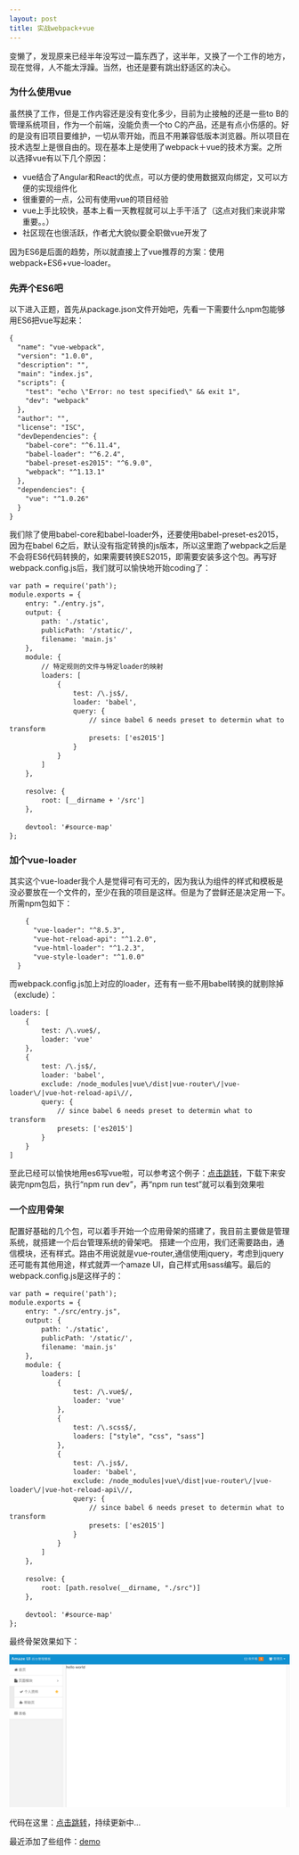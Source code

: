 ```yaml
---
layout: post
title: 实战webpack+vue
---
```


变懒了，发现原来已经半年没写过一篇东西了，这半年，又换了一个工作的地方，现在觉得，人不能太浮躁。当然，也还是要有跳出舒适区的决心。

### 为什么使用vue
虽然换了工作，但是工作内容还是没有变化多少，目前为止接触的还是一些to B的管理系统项目，作为一个前端，没能负责一个to C的产品，还是有点小伤感的。好的是没有旧项目要维护，一切从零开始，而且不用兼容低版本浏览器。所以项目在技术选型上是很自由的。现在基本上是使用了webpack＋vue的技术方案。之所以选择vue有以下几个原因：

* vue结合了Angular和React的优点，可以方便的使用数据双向绑定，又可以方便的实现组件化
* 很重要的一点，公司有使用vue的项目经验
* vue上手比较快，基本上看一天教程就可以上手干活了（这点对我们来说非常重要。。）
* 社区现在也很活跃，作者尤大貌似要全职做vue开发了

因为ES6是后面的趋势，所以就直接上了vue推荐的方案：使用webpack+ES6+vue-loader。

### 先弄个ES6吧
以下进入正题，首先从package.json文件开始吧，先看一下需要什么npm包能够用ES6把vue写起来：

```
{
  "name": "vue-webpack",
  "version": "1.0.0",
  "description": "",
  "main": "index.js",
  "scripts": {
    "test": "echo \"Error: no test specified\" && exit 1",
    "dev": "webpack"
  },
  "author": "",
  "license": "ISC",
  "devDependencies": {
    "babel-core": "^6.11.4",
    "babel-loader": "^6.2.4",
    "babel-preset-es2015": "^6.9.0",
    "webpack": "^1.13.1"
  },
  "dependencies": {
    "vue": "^1.0.26"
  }
}
```

我们除了使用babel-core和babel-loader外，还要使用babel-preset-es2015，因为在babel 6之后，默认没有指定转换的js版本，所以这里跑了webpack之后是不会将ES6代码转换的，如果需要转换ES2015，即需要安装多这个包。再写好webpack.config.js后，我们就可以愉快地开始coding了：

```
var path = require('path');
module.exports = {
    entry: "./entry.js",
    output: {
        path: './static',
        publicPath: '/static/',
        filename: 'main.js'
    },
    module: {
        // 特定规则的文件与特定loader的映射
        loaders: [
            {
                test: /\.js$/,
                loader: 'babel',
                query: {
                    // since babel 6 needs preset to determin what to transform
                    presets: ['es2015']
                }
            }
        ]
    },

    resolve: {
        root: [__dirname + '/src']
    },

    devtool: '#source-map'
};
```

### 加个vue-loader
其实这个vue-loader我个人是觉得可有可无的，因为我认为组件的样式和模板是没必要放在一个文件的，至少在我的项目是这样。但是为了尝鲜还是决定用一下。
所需npm包如下：

```
    {
      "vue-loader": "^8.5.3",
      "vue-hot-reload-api": "^1.2.0",
      "vue-html-loader": "^1.2.3",
      "vue-style-loader": "^1.0.0"
  }
```

而webpack.config.js加上对应的loader，还有有一些不用babel转换的就剔除掉（exclude）：

```
loaders: [
    {
        test: /\.vue$/,
        loader: 'vue'
    },
    {
        test: /\.js$/,
        loader: 'babel',
        exclude: /node_modules|vue\/dist|vue-router\/|vue-loader\/|vue-hot-reload-api\//,
        query: {
            // since babel 6 needs preset to determin what to transform
            presets: ['es2015']
        }
    }
]
```

至此已经可以愉快地用es6写vue啦，可以参考这个例子：[点击跳转](https://github.com/plusice/vue-app/tree/v1.0)，下载下来安装完npm包后，执行“npm run dev”，再“npm run test”就可以看到效果啦



### 一个应用骨架
配置好基础的几个包，可以着手开始一个应用骨架的搭建了，我目前主要做是管理系统，就搭建一个后台管理系统的骨架吧。
搭建一个应用，我们还需要路由，通信模块，还有样式。路由不用说就是vue-router,通信使用jquery，考虑到jquery还可能有其他用途，样式就弄一个amaze UI，自己样式用sass编写。最后的webpack.config.js是这样子的：

```
var path = require('path');
module.exports = {
    entry: "./src/entry.js",
    output: {
        path: './static',
        publicPath: '/static/',
        filename: 'main.js'
    },
    module: {
        loaders: [
            {
                test: /\.vue$/,
                loader: 'vue'
            },
            {
                test: /\.scss$/,
                loaders: ["style", "css", "sass"] 
            },
            {
                test: /\.js$/,
                loader: 'babel',
                exclude: /node_modules|vue\/dist|vue-router\/|vue-loader\/|vue-hot-reload-api\//,
                query: {
                    // since babel 6 needs preset to determin what to transform
                    presets: ['es2015']
                }
            }
        ]
    },

    resolve: {
        root: [path.resolve(__dirname, "./src")]
    },

    devtool: '#source-map'
};
```

最终骨架效果如下：

![图片](/img/resource/amazeui.png)

代码在这里：[点击跳转](https://github.com/plusice/vue-app)，持续更新中...

最近添加了些组件：[demo](https://plusice.github.io/vue-app/)
